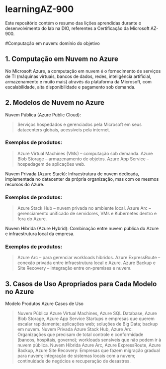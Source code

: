 # learningAZ-900
Este repositório contém o resumo das lições aprendidas durante o desenvolvimento do lab na DIO, referentes a Certificação da Microsoft AZ-900.

#Computação em nuvem: domínio do objetivo 

## 1. Computação em Nuvem no Azure

No Microsoft Azure, a computação em nuvem é o fornecimento de serviços de TI (máquinas virtuais, bancos de dados, redes, inteligência artificial, armazenamento e muito mais) através da plataforma da Microsoft, com escalabilidade, alta disponibilidade e pagamento sob demanda.

## 2. Modelos de Nuvem no Azure

Nuvem Pública (Azure Public Cloud):
> Serviços hospedados e gerenciados pela Microsoft em seus datacenters globais, acessíveis pela internet.

### Exemplos de produtos:

> Azure Virtual Machines (VMs) – computação sob demanda.
> Azure Blob Storage – armazenamento de objetos.
> Azure App Service – hospedagem de aplicações web.

Nuvem Privada (Azure Stack):
Infraestrutura de nuvem dedicada, implementada no datacenter da própria organização, mas com os mesmos recursos do Azure.

### Exemplos de produtos:

> Azure Stack Hub – nuvem privada no ambiente local.
> Azure Arc – gerenciamento unificado de servidores, VMs e Kubernetes dentro e fora do Azure.

Nuvem Híbrida (Azure Hybrid):
Combinação entre nuvem pública do Azure e infraestrutura local da empresa.

### Exemplos de produtos:

> Azure Arc – para gerenciar workloads híbridos.
> Azure ExpressRoute – conexão privada entre infraestrutura local e Azure.
> Azure Backup e Site Recovery – integração entre on-premises e nuvem.

## 3. Casos de Uso Apropriados para Cada Modelo no Azure
Modelo	Produtos Azure	Casos de Uso
> Nuvem Pública	Azure Virtual Machines, Azure SQL Database, Azure Blob Storage, Azure App Service	Startups e empresas que querem escalar rapidamente; aplicações web; soluções de Big Data; backup em nuvem.
> Nuvem Privada	Azure Stack Hub, Azure Arc:	Organizações que precisam de total controle e conformidade (bancos, hospitais, governo); workloads sensíveis que não podem ir à nuvem pública.
> Nuvem Híbrida	Azure Arc, Azure ExpressRoute, Azure Backup, Azure Site Recovery: Empresas que fazem migração gradual para nuvem; integração de sistemas locais com a nuvem; continuidade de negócios e recuperação de desastres.
